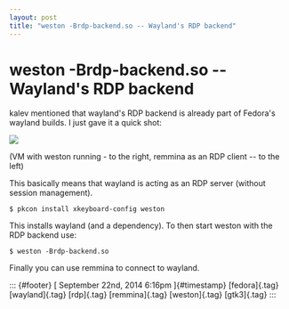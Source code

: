 ```yaml
---
layout: post
title: "weston -Brdp-backend.so -- Wayland's RDP backend"
---
```



weston -Brdp-backend.so \-- Wayland\'s RDP backend
==================================================

kalev mentioned that wayland's RDP backend is already part of Fedora's
wayland builds. I just gave it a quick shot:

![](https://66.media.tumblr.com/00eb4318770cd9487f59333e75fe700b/tumblr_inline_ncb8ywcSNj1s0jj7d.png)

(VM with weston running - to the right, remmina as an RDP client -- to
the left)

This basically means that wayland is acting as an RDP server (without
session management).

    $ pkcon install xkeyboard-config weston

This installs wayland (and a dependency). To then start weston with the
RDP backend use:

    $ weston -Brdp-backend.so

Finally you can use remmina to connect to wayland.

::: {#footer}
[ September 22nd, 2014 6:16pm ]{#timestamp} [fedora]{.tag}
[wayland]{.tag} [rdp]{.tag} [remmina]{.tag} [weston]{.tag} [gtk3]{.tag}
:::
